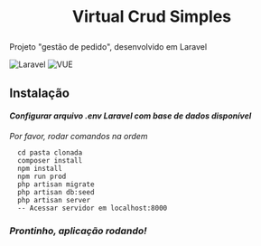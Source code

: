 # <p align="center">Virtual Crud Simples</p>
Projeto "gestão de pedido", desenvolvido em Laravel

![Laravel](https://img.shields.io/badge/-Laravel-383838?style=for-the-badge&logo=Laravel) ![VUE](https://img.shields.io/badge/-vue-383838?style=for-the-badge&logo=vue.js)

## Instalação
#### _Configurar arquivo .env Laravel com base de dados disponível_
_Por favor, rodar comandos na ordem_
```
  cd pasta clonada
  composer install
  npm install
  npm run prod
  php artisan migrate
  php artisan db:seed
  php artisan server
  -- Acessar servidor em localhost:8000
```

### _Prontinho, aplicação rodando!_

